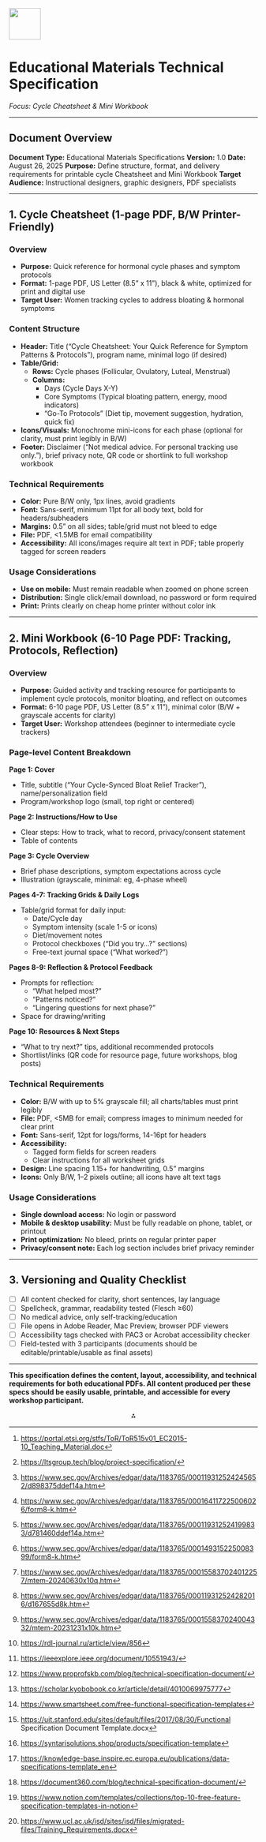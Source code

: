 <img src="https://r2cdn.perplexity.ai/pplx-full-logo-primary-dark%402x.png" style="height:64px;margin-right:32px"/>

# Educational Materials Technical Specification

*Focus: Cycle Cheatsheet \& Mini Workbook*

***

## Document Overview

**Document Type:** Educational Materials Specifications
**Version:** 1.0
**Date:** August 26, 2025
**Purpose:** Define structure, format, and delivery requirements for printable cycle Cheatsheet and Mini Workbook
**Target Audience:** Instructional designers, graphic designers, PDF specialists

***

## 1. Cycle Cheatsheet (1-page PDF, B/W Printer-Friendly)

### Overview

- **Purpose:** Quick reference for hormonal cycle phases and symptom protocols
- **Format:** 1-page PDF, US Letter (8.5” x 11”), black \& white, optimized for print and digital use
- **Target User:** Women tracking cycles to address bloating \& hormonal symptoms


### Content Structure

- **Header:** Title (“Cycle Cheatsheet: Your Quick Reference for Symptom Patterns \& Protocols”), program name, minimal logo (if desired)
- **Table/Grid:**
    - **Rows:** Cycle phases (Follicular, Ovulatory, Luteal, Menstrual)
    - **Columns:**
        - Days (Cycle Days X-Y)
        - Core Symptoms (Typical bloating pattern, energy, mood indicators)
        - “Go-To Protocols” (Diet tip, movement suggestion, hydration, quick fix)
- **Icons/Visuals:** Monochrome mini-icons for each phase (optional for clarity, must print legibly in B/W)
- **Footer:** Disclaimer (“Not medical advice. For personal tracking use only.”), brief privacy note, QR code or shortlink to full workshop workbook


### Technical Requirements

- **Color:** Pure B/W only, 1px lines, avoid gradients
- **Font:** Sans-serif, minimum 11pt for all body text, bold for headers/subheaders
- **Margins:** 0.5” on all sides; table/grid must not bleed to edge
- **File:** PDF, <1.5MB for email compatibility
- **Accessibility:** All icons/images require alt text in PDF; table properly tagged for screen readers


### Usage Considerations

- **Use on mobile:** Must remain readable when zoomed on phone screen
- **Distribution:** Single click/email download, no password or form required
- **Print:** Prints clearly on cheap home printer without color ink

***

## 2. Mini Workbook (6-10 Page PDF: Tracking, Protocols, Reflection)

### Overview

- **Purpose:** Guided activity and tracking resource for participants to implement cycle protocols, monitor bloating, and reflect on outcomes
- **Format:** 6-10 page PDF, US Letter (8.5” x 11”), minimal color (B/W + grayscale accents for clarity)
- **Target User:** Workshop attendees (beginner to intermediate cycle trackers)


### Page-level Content Breakdown

**Page 1: Cover**

- Title, subtitle (“Your Cycle-Synced Bloat Relief Tracker”), name/personalization field
- Program/workshop logo (small, top right or centered)

**Page 2: Instructions/How to Use**

- Clear steps: How to track, what to record, privacy/consent statement
- Table of contents

**Page 3: Cycle Overview**

- Brief phase descriptions, symptom expectations across cycle
- Illustration (grayscale, minimal: eg, 4-phase wheel)

**Pages 4-7: Tracking Grids \& Daily Logs**

- Table/grid format for daily input:
    - Date/Cycle day
    - Symptom intensity (scale 1-5 or icons)
    - Diet/movement notes
    - Protocol checkboxes (“Did you try…?” sections)
    - Free-text journal space (“What worked?”)

**Pages 8-9: Reflection \& Protocol Feedback**

- Prompts for reflection:
    - “What helped most?”
    - “Patterns noticed?”
    - “Lingering questions for next phase?”
- Space for drawing/writing

**Page 10: Resources \& Next Steps**

- “What to try next?” tips, additional recommended protocols
- Shortlist/links (QR code for resource page, future workshops, blog posts)


### Technical Requirements

- **Color:** B/W with up to 5% grayscale fill; all charts/tables must print legibly
- **File:** PDF, <5MB for email; compress images to minimum needed for clear print
- **Font:** Sans-serif, 12pt for logs/forms, 14-16pt for headers
- **Accessibility:**
    - Tagged form fields for screen readers
    - Clear instructions for all worksheet grids
- **Design:** Line spacing 1.15+ for handwriting, 0.5” margins
- **Icons:** Only B/W, 1–2 pixels outline; all icons have alt text tags


### Usage Considerations

- **Single download access:** No login or password
- **Mobile \& desktop usability:** Must be fully readable on phone, tablet, or printout
- **Print optimization:** No bleed, prints on regular printer paper
- **Privacy/consent note:** Each log section includes brief privacy reminder

***

## 3. Versioning and Quality Checklist

- [ ] All content checked for clarity, short sentences, lay language
- [ ] Spellcheck, grammar, readability tested (Flesch ≥60)
- [ ] No medical advice, only self-tracking/education
- [ ] File opens in Adobe Reader, Mac Preview, browser PDF viewers
- [ ] Accessibility tags checked with PAC3 or Acrobat accessibility checker
- [ ] Field-tested with 3 participants (documents should be editable/printable/usable as final assets)

***

**This specification defines the content, layout, accessibility, and technical requirements for both educational PDFs. All content produced per these specs should be easily usable, printable, and accessible for every workshop participant.**
<span style="display:none">[^1][^10][^11][^12][^13][^14][^15][^16][^17][^18][^19][^2][^20][^3][^4][^5][^6][^7][^8][^9]</span>

<div style="text-align: center">⁂</div>

[^1]: https://portal.etsi.org/stfs/ToR/ToR515v01_EC2015-10_Teaching_Material.doc

[^2]: https://www.proprofskb.com/blog/technical-specification-document/

[^3]: https://www.smartsheet.com/free-functional-specification-templates

[^4]: https://uit.stanford.edu/sites/default/files/2017/08/30/Functional Specification Document Template.docx

[^5]: https://syntarisolutions.shop/products/specification-template

[^6]: https://knowledge-base.inspire.ec.europa.eu/publications/data-specifications-template_en

[^7]: https://document360.com/blog/technical-specification-document/

[^8]: https://www.notion.com/templates/collections/top-10-free-feature-specification-templates-in-notion

[^9]: https://www.ucl.ac.uk/isd/sites/isd/files/migrated-files/Training_Requirements.docx

[^10]: https://ltsgroup.tech/blog/project-specification/

[^11]: https://www.sec.gov/Archives/edgar/data/1183765/000119312524245652/d898375ddef14a.htm

[^12]: https://www.sec.gov/Archives/edgar/data/1183765/000164117225006026/form8-k.htm

[^13]: https://www.sec.gov/Archives/edgar/data/1183765/000119312524199833/d781460ddef14a.htm

[^14]: https://www.sec.gov/Archives/edgar/data/1183765/000149315225008399/form8-k.htm

[^15]: https://www.sec.gov/Archives/edgar/data/1183765/000155837024012257/mtem-20240630x10q.htm

[^16]: https://www.sec.gov/Archives/edgar/data/1183765/000119312524282016/d167655d8k.htm

[^17]: https://www.sec.gov/Archives/edgar/data/1183765/000155837024004332/mtem-20231231x10k.htm

[^18]: https://rdl-journal.ru/article/view/856

[^19]: https://ieeexplore.ieee.org/document/10551943/

[^20]: https://scholar.kyobobook.co.kr/article/detail/4010069975777


